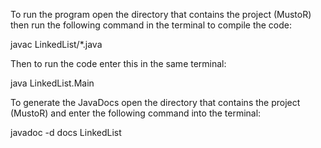 To run the program open the directory that contains the project (MustoR) then run the following command in the terminal to compile the code:

javac LinkedList/*.java

Then to run the code enter this in the same terminal:

java LinkedList.Main

To generate the JavaDocs open the directory that contains the project (MustoR) and enter the following command into the terminal:

javadoc -d docs LinkedList